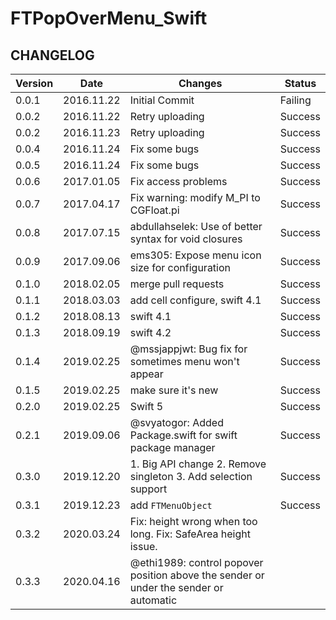 # FTPopOverMenu_Swift

## CHANGELOG

| Version | Date | Changes | Status  |
| --- | --- | --- | --- |
| 0.0.1 | 2016.11.22 | Initial Commit | Failing |
| 0.0.2 | 2016.11.22 | Retry uploading | Success |
| 0.0.2 | 2016.11.23 | Retry uploading | Success |
| 0.0.4 | 2016.11.24 | Fix some bugs | Success |
| 0.0.5 | 2016.11.24 | Fix some bugs | Success |
| 0.0.6 | 2017.01.05 | Fix access problems | Success |
| 0.0.7 | 2017.04.17 | Fix warning: modify M_PI to CGFloat.pi | Success |
| 0.0.8 | 2017.07.15 | abdullahselek: Use of better syntax for void closures | Success |
| 0.0.9 | 2017.09.06 | ems305: Expose menu icon size for configuration | Success |
| 0.1.0 | 2018.02.05 | merge pull requests | Success |
| 0.1.1 | 2018.03.03 | add cell configure, swift 4.1 | Success |
| 0.1.2 | 2018.08.13 | swift 4.1 | Success |
| 0.1.3 | 2018.09.19 | swift 4.2 | Success |
| 0.1.4 | 2019.02.25 | @mssjappjwt: Bug fix for sometimes menu won't appear | Success |
| 0.1.5 | 2019.02.25 | make sure it's new | Success |
| 0.2.0 | 2019.02.25 | Swift 5 | Success |
| 0.2.1 | 2019.09.06 | @svyatogor: Added Package.swift for swift package manager | Success |
| 0.3.0 | 2019.12.20 | 1. Big API change 2. Remove singleton 3. Add selection support | Success |
| 0.3.1 | 2019.12.23 | add `FTMenuObject` | Success |
| 0.3.2 | 2020.03.24 | Fix: height wrong when too long. Fix: SafeArea height issue. |
| 0.3.3 | 2020.04.16 | @ethi1989: control popover position above the sender or under the sender or automatic |



